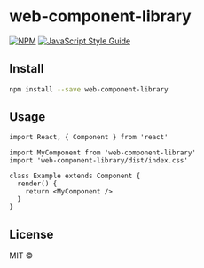 # web-component-library

> 

[![NPM](https://img.shields.io/npm/v/web-component-library.svg)](https://www.npmjs.com/package/web-component-library) [![JavaScript Style Guide](https://img.shields.io/badge/code_style-standard-brightgreen.svg)](https://standardjs.com)

## Install

```bash
npm install --save web-component-library
```

## Usage

```tsx
import React, { Component } from 'react'

import MyComponent from 'web-component-library'
import 'web-component-library/dist/index.css'

class Example extends Component {
  render() {
    return <MyComponent />
  }
}
```

## License

MIT © [](https://github.com/)
